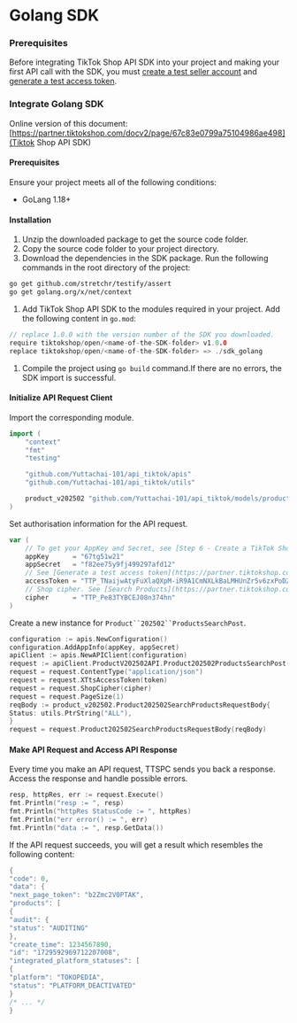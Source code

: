 # Golang SDK

### Prerequisites

Before integrating TikTok Shop API SDK into your project and making your first API call with the SDK, you must [create a test seller account](https://partner.tiktokshop.com/docv2/page/6789f75a38b3f103167690dc) and [generate a test access token](https://partner.tiktokshop.com/docv2/page/6789f75d2dccb8030e8dece5).

### Integrate Golang SDK

Online version of this document: [https://partner.tiktokshop.com/docv2/page/67c83e0799a75104986ae498](Tiktok Shop API SDK)

#### Prerequisites

Ensure your project meets all of the following conditions:

- GoLang 1.18+

#### Installation

1. Unzip the downloaded package to get the source code folder.
2. Copy the source code folder to your project directory.
3. Download the dependencies in the SDK package. Run the following commands in the root directory of the project:

```Bash
go get github.com/stretchr/testify/assert
go get golang.org/x/net/context
```

1. Add TikTok Shop API SDK to the modules required in your project. Add the following content in `go.mod`:

```Go
// replace 1.0.0 with the version number of the SDK you downloaded.
require tiktokshop/open/<name-of-the-SDK-folder> v1.0.0
replace tiktokshop/open/<name-of-the-SDK-folder> => ./sdk_golang
```

1. Compile the project using `go build` command.If there are no errors, the SDK import is successful.

#### Initialize API Request Client

Import the corresponding module.

```Go
import (
    "context"
    "fmt"
    "testing"

    "github.com/Yuttachai-101/api_tiktok/apis"
    "github.com/Yuttachai-101/api_tiktok/utils"

    product_v202502 "github.com/Yuttachai-101/api_tiktok/models/product/v202502"
)
```

Set authorisation information for the API request.

```Go
var (
    // To get your AppKey and Secret, see [Step 6 - Create a TikTok Shop App (OAuth client)](https://partner.tiktokshop.com/docv2/page/6789f74e23ae4b030c389e76#Back%20To%20Top)
    appKey      = "67tg51w21"
    appSecret   = "f82ee75y9fj499297afd12"
    // See [Generate a test access token](https://partner.tiktokshop.com/docv2/page/6789f75d2dccb8030e8dece5)
    accessToken = "TTP_TNaijwAtyFuXlaQXpM-iR9A1CmNXLkBaLMHUnZr5v6zxPoDZBzmIK55dEl1sd2sLjR0"
    // Shop cipher. See [Search Products](https://partner.tiktokshop.com/docv2/page/67b837b685619104a6846369?external_id=67b837b685619104a6846369#Request_Query)
    cipher      = "TTP_Pe83TYBCEJ08n374hn"
)
```

Create a new instance for ` Product``202502``ProductsSearchPost `.

```Go
configuration := apis.NewConfiguration()
configuration.AddAppInfo(appKey, appSecret)
apiClient := apis.NewAPIClient(configuration)
request := apiClient.ProductV202502API.Product202502ProductsSearchPost(context.Background())
request = request.ContentType("application/json")
request = request.XTtsAccessToken(token)
request = request.ShopCipher(cipher)
request = request.PageSize(1)
reqBody := product_v202502.Product202502SearchProductsRequestBody{
Status: utils.PtrString("ALL"),
}
request = request.Product202502SearchProductsRequestBody(reqBody)
```

#### Make API Request and Access API Response

Every time you make an API request, TTSPC sends you back a response. Access the response and handle possible errors.

```Go
resp, httpRes, err := request.Execute()
fmt.Println("resp := ", resp)
fmt.Println("httpRes StatusCode := ", httpRes)
fmt.Println("err error() := ", err)
fmt.Println("data := ", resp.GetData())
```

If the API request succeeds, you will get a result which resembles the following content:

```Go
{
"code": 0,
"data": {
"next_page_token": "b2Zmc2V0PTAK",
"products": [
{
"audit": {
"status": "AUDITING"
},
"create_time": 1234567890,
"id": "1729592969712207008",
"integrated_platform_statuses": [
{
"platform": "TOKOPEDIA",
"status": "PLATFORM_DEACTIVATED"
}
/* ... */
}
```
